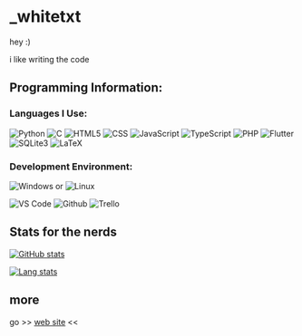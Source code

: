# _whitetxt

hey :)

i like writing the code

## Programming Information:

### Languages I Use:

![Python](https://img.shields.io/badge/Python-14354C?style=for-the-badge&logo=python&logoColor=white)
![C](https://img.shields.io/badge/C-639ad2?style=for-the-badge&logo=c&logoColor=white)
![HTML5](https://img.shields.io/badge/HTML5-E34F26?style=for-the-badge&logo=html5&logoColor=white)
![CSS](https://img.shields.io/badge/CSS-239120?&style=for-the-badge&logo=css3&logoColor=white)
![JavaScript](https://img.shields.io/badge/JavaScript-323330?style=for-the-badge&logo=javascript&logoColor=white)
![TypeScript](https://img.shields.io/badge/TypeScript-007acc?style=for-the-badge&logo=typescript&logoColor=white)
![PHP](https://img.shields.io/badge/PHP-7e93d1?style=for-the-badge&logo=php&logoColor=white)
![Flutter](https://img.shields.io/badge/Flutter-42d2fd?style=for-the-badge&logo=flutter&logoColor=white)
![SQLite3](https://img.shields.io/badge/SQLite3-67bae7?style=for-the-badge&logo=sqlite&logoColor=white)
![LaTeX](https://img.shields.io/badge/LaTeX-008080?style=for-the-badge&logo=latex&logoColor=white)

### Development Environment:

![Windows](https://img.shields.io/badge/Windows-0078d6?style=for-the-badge&logo=windows&logoColor=white)
 or 
![Linux](https://img.shields.io/badge/Linux-fcc624?style=for-the-badge&logo=linux&logoColor=white)

![VS Code](https://img.shields.io/badge/Visual_Studio_Code-007acc?style=for-the-badge&logo=visual-studio-code&logoColor=white)
![Github](https://img.shields.io/badge/Github-181717?style=for-the-badge&logo=github&logoColor=white)
![Trello](https://img.shields.io/badge/Trello-0052cc?style=for-the-badge&logo=trello&logoColor=white)

## Stats for the nerds

[![GitHub stats](https://github-readme-stats-git-masterrstaa-rickstaa.vercel.app/api?username=whitetxt&theme=synthwave&show_icons=true)](https://github.com/anuraghazra/github-readme-stats)

[![Lang stats](https://github-readme-stats-git-masterrstaa-rickstaa.vercel.app/api/top-langs/?username=whitetxt&layout=compact&theme=synthwave)](https://github.com/anuraghazra/github-readme-stats)

## more

go
\>\> [web site](https://whitetxt.duckdns.org) <<
